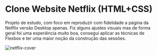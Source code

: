 # Clone Website Netflix (HTML+CSS)


Projeto de estudo, com foco em reproduzir com fidelidade a página da Netflix versão Desktop apenas. Fiz alguns ajustes visuais mas de forma geral foi uma experiência muito boa, consegui aplicar as técnicas de Flexbox e ter uma maior noção da construção das sessões. 

![netflix-cover](https://user-images.githubusercontent.com/88852395/186225132-ca1c65ea-5e15-4bb2-9266-c3c5361d3aef.jpg)
